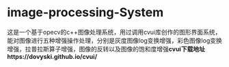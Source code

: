 # image-processing-System
这是一个基于opecv的c++图像处理系统，用过调用cvui库创作的图形界面系统，能对图像进行五种增强操作处理，分别是灰度图像log变换增强，彩色图像log变换增强，拉普拉斯算子增强，图像的反转以及图像的饱和度增强**cvui下载地址https://dovyski.github.io/cvui/**
